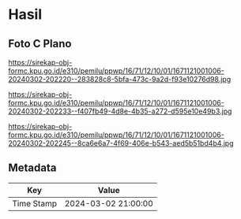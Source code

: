 # Hasil

## Foto C Plano

https://sirekap-obj-formc.kpu.go.id/e310/pemilu/ppwp/16/71/12/10/01/1671121001006-20240302-202220--283828c8-5bfa-473c-9a2d-f93e10276d98.jpg

https://sirekap-obj-formc.kpu.go.id/e310/pemilu/ppwp/16/71/12/10/01/1671121001006-20240302-202233--f407fb49-4d8e-4b35-a272-d595e10e49b3.jpg

https://sirekap-obj-formc.kpu.go.id/e310/pemilu/ppwp/16/71/12/10/01/1671121001006-20240302-202245--8ca6e6a7-4f69-406e-b543-aed5b51bd4b4.jpg


## Metadata

| Key        | Value               |
| ---------- | ------------------- |
| Time Stamp | 2024-03-02 21:00:00 |



